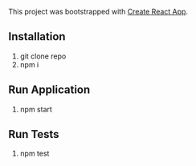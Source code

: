 This project was bootstrapped with [Create React App](https://github.com/facebook/create-react-app).

## Installation

1) git clone repo
2) npm i


## Run Application
1) npm start


## Run Tests
1) npm test
